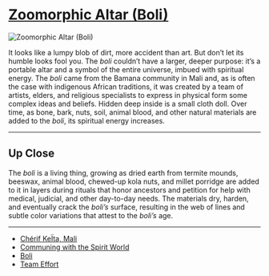 # [Zoomorphic Altar (Boli)](http://artsmia.github.io/griot/#/o/115514)
![Zoomorphic Altar (Boli)](http://api.artsmia.org/images/115514/medium.jpg)

<p>It looks like a lumpy blob of dirt, more accident than art. But don’t let its humble looks fool you. The <i>boli</i> couldn’t have a larger, deeper purpose: it’s a portable altar and a symbol of the entire universe, imbued with spiritual energy. The <i>boli</i> came from the Bamana community in Mali and, as is often the case with indigenous African traditions, it was created by a team of artists, elders, and religious specialists to express in physical form some complex ideas and beliefs. Hidden deep inside is a small cloth doll. Over time, as bone, bark, nuts, soil, animal blood, and other natural materials are added to the <i>boli</i>, its spiritual energy increases.</p>

---

## Up Close
<p>The <i>boli </i>is a living thing, growing as dried earth from termite mounds, beeswax, animal blood, chewed-up kola nuts, and millet porridge are added to it in layers during rituals that honor ancestors and petition for help with medical, judicial, and other day-to-day needs. The materials dry, harden, and eventually crack the <i>boli’s</i> surface, resulting in the web of lines and subtle color variations that attest to the <i>boli’s</i> age.</p>

---

* [Chérif KeÏta, Mali ](http://artsmia.github.io/griot/#/stories/392)
* [Communing with the Spirit World](http://artsmia.github.io/griot/#/stories/380)
* [Boli](http://artsmia.github.io/griot/#/stories/364)
* [Team Effort](http://artsmia.github.io/griot/#/stories/340)
